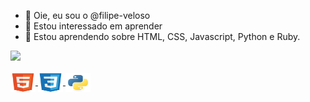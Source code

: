 
- 👋 Oie, eu sou o @filipe-veloso
- 👀 Estou interessado em aprender
- 🌱 Estou aprendendo sobre HTML, CSS, Javascript, Python e Ruby.



<div align="left">
  <a href="https://github.com/filipe-veloso">
  <img height="100em" src="https://github-readme-stats.vercel.app/api/top-langs/?username=filipe-veloso&layout=compact&langs_count=7&theme=dracula"/>
</div>
  
  <div style="display: inline_block"><br>
  <img align="center" alt="Rafa-HTML" height="30" width="40" src="https://raw.githubusercontent.com/devicons/devicon/master/icons/html5/html5-original.svg">
  <img align="center" alt="Rafa-CSS" height="30" width="40" src="https://raw.githubusercontent.com/devicons/devicon/master/icons/css3/css3-original.svg">
  <img align="center" alt="Rafa-Python" height="30" width="40" src="https://raw.githubusercontent.com/devicons/devicon/master/icons/python/python-original.svg">
